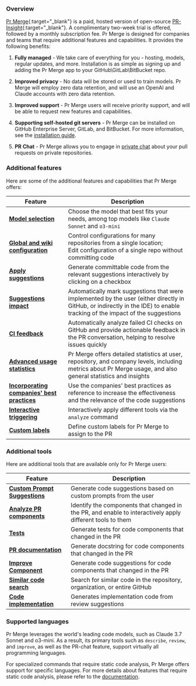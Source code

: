 ### Overview

[Pr Merge](https://www.khulnasoft/pricing/){:target="_blank"} is a paid, hosted version of open-source [PR-Insight](https://github.com/Khulnasoft/pr-insight){:target="_blank"}. A complimentary two-week trial is offered, followed by a monthly subscription fee.
Pr Merge is designed for companies and teams that require additional features and capabilities. It provides the following benefits:

1. **Fully managed** - We take care of everything for you - hosting, models, regular updates, and more. Installation is as simple as signing up and adding the Pr Merge app to your GitHub\GitLab\BitBucket repo.

2. **Improved privacy** - No data will be stored or used to train models. Pr Merge will employ zero data retention, and will use an OpenAI and Claude accounts with zero data retention.

3. **Improved support** - Pr Merge users will receive priority support, and will be able to request new features and capabilities.

4. **Supporting self-hosted git servers** - Pr Merge can be installed on GitHub Enterprise Server, GitLab, and BitBucket. For more information, see the [installation guide](https://pr-insight-docs.khulnasoft.com/installation/pr_insight_pro/).

5. **PR Chat** - Pr Merge allows you to engage in [private chat](https://pr-insight-docs.khulnasoft.com/chrome-extension/features/#pr-chat) about your pull requests on private repositories.

### Additional features

Here are some of the additional features and capabilities that Pr Merge offers:

| Feature                                                                                                              | Description                                                                                                                                                      |
|----------------------------------------------------------------------------------------------------------------------|------------------------------------------------------------------------------------------------------------------------------------------------------------------|
| [**Model selection**](https://pr-insight-docs.khulnasoft.com/usage-guide/PR_insight_pro_models/)          | Choose the model that best fits your needs, among top models like `Claude Sonnet` and `o3-mini`
| [**Global and wiki configuration**](https://pr-insight-docs.khulnasoft.com/usage-guide/configuration_options/)              | Control configurations for many repositories from a single location; <br>Edit configuration of a single repo without committing code                              |
| [**Apply suggestions**](https://pr-insight-docs.khulnasoft.com/tools/improve/#overview)                                     | Generate committable code from the relevant suggestions interactively by clicking on a checkbox                                                                   |
| [**Suggestions impact**](https://pr-insight-docs.khulnasoft.com/tools/improve/#assessing-impact)                         | Automatically mark suggestions that were implemented by the user (either directly in GitHub, or indirectly in the IDE) to enable tracking of the impact of the suggestions |
| [**CI feedback**](https://pr-insight-docs.khulnasoft.com/tools/ci_feedback/) | Automatically analyze failed CI checks on GitHub and provide actionable feedback in the PR conversation, helping to resolve issues quickly |
| [**Advanced usage statistics**](https://www.khulnasoft/contact/#/)                                                    | Pr Merge offers detailed statistics at user, repository, and company levels, including metrics about Pr Merge usage, and also general statistics and insights |
| [**Incorporating companies' best practices**](https://pr-insight-docs.khulnasoft.com/tools/improve/#best-practices)         | Use the companies' best practices as reference to increase the effectiveness and the relevance of the code suggestions                                           |
| [**Interactive triggering**](https://pr-insight-docs.khulnasoft.com/tools/analyze/#example-usage)                           | Interactively apply different tools via the `analyze` command                                                                                                    |
| [**Custom labels**](https://pr-insight-docs.khulnasoft.com/tools/describe/#handle-custom-labels-from-the-repos-labels-page) | Define custom labels for Pr Merge to assign to the PR                                                                                                           |

### Additional tools

Here are additional tools that are available only for Pr Merge users:

| Feature                                                                               | Description |
|---------------------------------------------------------------------------------------|-------------|
| [**Custom Prompt Suggestions**](https://pr-insight-docs.khulnasoft.com/tools/custom_prompt/) | Generate code suggestions based on custom prompts from the user |
| [**Analyze PR components**](https://pr-insight-docs.khulnasoft.com/tools/analyze/)           | Identify the components that changed in the PR, and enable to interactively apply different tools to them |
| [**Tests**](https://pr-insight-docs.khulnasoft.com/tools/test/)                              | Generate tests for code components that changed in the PR |
| [**PR documentation**](https://pr-insight-docs.khulnasoft.com/tools/documentation/)          | Generate docstring for code components that changed in the PR |
| [**Improve Component**](https://pr-insight-docs.khulnasoft.com/tools/improve_component/)     | Generate code suggestions for code components that changed in the PR |
| [**Similar code search**](https://pr-insight-docs.khulnasoft.com/tools/similar_code/)        | Search for similar code in the repository, organization, or entire GitHub |
| [**Code implementation**](https://pr-insight-docs.khulnasoft.com/tools/implement/)        | Generates implementation code from review suggestions |


### Supported languages

Pr Merge leverages the world's leading code models, such as Claude 3.7 Sonnet and o3-mini.
As a result, its primary tools such as `describe`, `review`, and `improve`, as well as the PR-chat feature, support virtually all programming languages.

For specialized commands that require static code analysis, Pr Merge offers support for specific languages. For more details about features that require static code analysis, please refer to the [documentation](https://pr-insight-docs.khulnasoft.com/tools/analyze/#overview).
